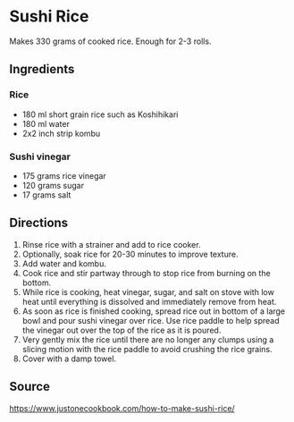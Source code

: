 # Sushi Rice
Makes 330 grams of cooked rice. Enough for 2-3 rolls. 

## Ingredients
### Rice
- 180 ml short grain rice such as Koshihikari
- 180 ml water
- 2x2 inch strip kombu

### Sushi vinegar
- 175 grams rice vinegar
- 120 grams sugar
- 17 grams salt

## Directions
1. Rinse rice with a strainer and add to rice cooker.
2. Optionally, soak rice for 20-30 minutes to improve texture.
3. Add water and kombu.
4. Cook rice and stir partway through to stop rice from burning on the bottom.
5. While rice is cooking, heat vinegar, sugar, and salt on stove with low heat until everything is dissolved and immediately remove from heat.
6. As soon as rice is finished cooking, spread rice out in bottom of a large bowl and pour sushi vinegar over rice. Use rice paddle to help spread the vinegar out over the top of the rice as it is poured.
7. Very gently mix the rice until there are no longer any clumps using a slicing motion with the rice paddle to avoid crushing the rice grains.
9. Cover with a damp towel.

## Source
https://www.justonecookbook.com/how-to-make-sushi-rice/


